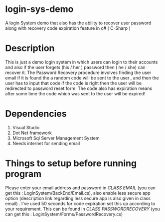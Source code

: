 # login-sys-demo
A login System demo that also has the ability to recover user password along with recovery code expiration feature in c# ( C-Sharp )
# Description
This is just a demo login system in which users can login to their accounts and also if the user forgets (his / her ) password then ( he / she) can recover it. The Password Recovery procedure involves finding the user email if it is found the a random code will be sent to the user , and then the user has to input that code if the code is right then the user will be redirected to password reset form. The code also has expiration means after some time the code which was sent to the user will be expired!

# Dependencies
1) Visual Studio
2) Dot Net framework
3) Microsoft Sql Server Management System
4) Needs internet for sending email

# Things to setup before running program
Please enter your email address and password in *CLASS EMAIL* (you can get this : LoginSystem/BackEnd/Email.cs), also enable less secure app option (description link regarding less secure app is also given in class email) . I've used 50 seconds for code expiration set this up according to your requirement. This can be found in *CLASS PASSWORDRECOVERY* (you can get this : LoginSystem/Forms/PasswordRecovery.cs)

